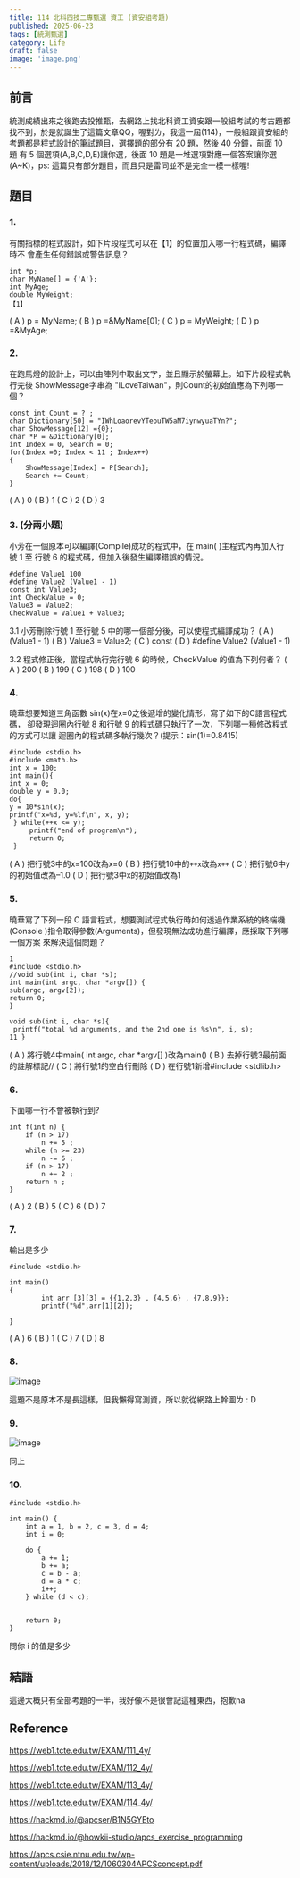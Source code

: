 ```yaml
---
title: 114 北科四技二專甄選 資工 (資安組考題)
published: 2025-06-23
tags: [統測甄選]
category: Life
draft: false
image: 'image.png'
---
```




## 前言

統測成績出來之後跑去投推甄，去網路上找北科資工資安跟一般組考試的考古題都找不到，於是就誕生了這篇文章QQ，喔對ㄌ，我這一屆(114)，一般組跟資安組的考題都是程式設計的筆試題目，選擇題的部分有 20 題，然後 40 分鐘，前面 10 題 有 5 個選項(A,B,C,D,E)讓你選，後面 10 題是一堆選項對應一個答案讓你選(A~K)，ps: 這篇只有部分題目，而且只是雷同並不是完全一模一樣喔!

## 題目

### 1.

 有關指標的程式設計，如下片段程式可以在【1】的位置加入哪一行程式碼，編譯時不
會產生任何錯誤或警告訊息？
```c=
int *p;
char MyName[] = {'A'};
int MyAge;
double MyWeight;
【1】
```

( A ) p = MyName; ( B ) p =&MyName[0];
( C ) p = MyWeight; ( D ) p =&MyAge;


### 2.

在跑馬燈的設計上，可以由陣列中取出文字，並且顯示於螢幕上。如下片段程式執行完後
ShowMessage字串為 "ILoveTaiwan"，則Count的初始值應為下列哪一個？
```c=
const int Count = ? ;
char Dictionary[50] = "IWhLoaorevYTeouTW5aM7iynwyuaTYn?";
char ShowMessage[12] ={0};
char *P = &Dictionary[0];
int Index = 0, Search = 0;
for(Index =0; Index < 11 ; Index++)
{
    ShowMessage[Index] = P[Search];
    Search += Count;
}
```

( A ) 0 ( B ) 1 ( C ) 2 ( D ) 3


### 3. (分兩小題)

小芳在一個原本可以編譯(Compile)成功的程式中，在 main( )主程式內再加入行號 1 至
行號 6 的程式碼，但加入後發生編譯錯誤的情況。

```c=
#define Value1 100
#define Value2 (Value1 - 1)
const int Value3;
int CheckValue = 0;
Value3 = Value2;
CheckValue = Value1 + Value3;
```

3.1 小芳刪除行號 1 至行號 5 中的哪一個部分後，可以使程式編譯成功？
( A ) (Value1 - 1) ( B ) Value3 = Value2;
( C ) const ( D ) #define Value2 (Value1 - 1)


3.2 程式修正後，當程式執行完行號 6 的時候，CheckValue 的值為下列何者？
( A ) 200 ( B ) 199 ( C ) 198 ( D ) 100

### 4.

曉華想要知道三角函數 sin(x)在x=0之後遞增的變化情形，寫了如下的C語言程式碼，
卻發現迴圈內行號 8 和行號 9 的程式碼只執行了一次，下列哪一種修改程式的方式可以讓
迴圈內的程式碼多執行幾次？(提示：sin(1)=0.8415)
```c=
#include <stdio.h>
#include <math.h>
int x = 100;
int main(){
int x = 0;
double y = 0.0;
do{
y = 10*sin(x);
printf("x=%d, y=%lf\n", x, y);
 } while(++x <= y);
     printf("end of program\n");
     return 0;
 }
```
( A ) 把行號3中的x=100改為x=0 ( B ) 把行號10中的`++x`改為`x++`
( C ) 把行號6中y的初始值改為–1.0 ( D ) 把行號3中x的初始值改為1

### 5.

曉華寫了下列一段 C 語言程式，想要測試程式執行時如何透過作業系統的終端機
(Console )指令取得參數(Arguments)，但發現無法成功進行編譯，應採取下列哪一個方案
來解決這個問題？
```c=
1
#include <stdio.h>
//void sub(int i, char *s);
int main(int argc, char *argv[]) {
sub(argc, argv[2]);
return 0;
}

void sub(int i, char *s){
 printf("total %d arguments, and the 2nd one is %s\n", i, s);
11 }
```
( A ) 將行號4中main( int argc, char *argv[] )改為main()
( B ) 去掉行號3最前面的註解標記//
( C ) 將行號1的空白行刪除
( D ) 在行號1新增#include <stdlib.h>


### 6.

下面哪一行不會被執行到?

```c=
int f(int n) {
    if (n > 17) 
        n += 5 ;
    while (n >= 23)
        n -= 6 ;
    if (n > 17)
        n += 2 ;
    return n ;
}

```

( A ) 2 ( B ) 5 ( C ) 6 ( D ) 7


### 7.

輸出是多少

```c=
#include <stdio.h>

int main()
{
        int arr [3][3] = {{1,2,3} , {4,5,6} , {7,8,9}};
        printf("%d",arr[1][2]);

}
```

( A ) 6 ( B ) 1 ( C ) 7 ( D ) 8

### 8.

![image](https://hackmd.io/_uploads/BkyyvnLNlg.png)

這題不是原本不是長這樣，但我懶得寫測資，所以就從網路上幹圖ㄌ : D

### 9.

![image](https://hackmd.io/_uploads/S1TUv3LExl.png)

同上

### 10.

```c=
#include <stdio.h>

int main() {
    int a = 1, b = 2, c = 3, d = 4;
    int i = 0;

    do {
        a += 1;
        b += a;
        c = b - a;
        d = a * c;
        i++;
    } while (d < c); 


    return 0;
}

```

問你 i 的值是多少

## 結語

這邊大概只有全部考題的一半，我好像不是很會記這種東西，抱歉na

## Reference

https://web1.tcte.edu.tw/EXAM/111_4y/

https://web1.tcte.edu.tw/EXAM/112_4y/

https://web1.tcte.edu.tw/EXAM/113_4y/

https://web1.tcte.edu.tw/EXAM/114_4y/

https://hackmd.io/@apcser/B1N5GYEto

https://hackmd.io/@howkii-studio/apcs_exercise_programming

https://apcs.csie.ntnu.edu.tw/wp-content/uploads/2018/12/1060304APCSconcept.pdf